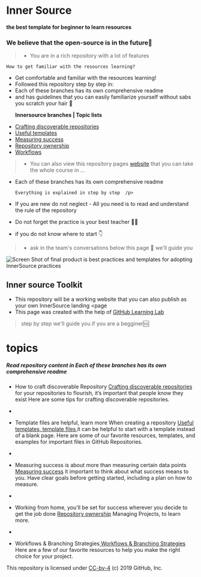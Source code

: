 # Inner Source 
**the best template for beginner to learn resources**

### We believe that the open-source is in the future🔮


> - You are in a rich repository with a lot of features

    How to get familiar with the resources learning?
     
- Get comfortable and familiar with the resources learning!
- Followed this repository step by step in: 
- Each of these branches has its own comprehensive readme
- and has guidelines that you can easily familiarize yourself without sabs you scratch your hair 💇

<ul>
  <p><strong>Innersource  branches | Topic lists</strong></p>
    <li><a href="discoverable/">Crafting discoverable repositories</a></li>
    <li><a href="templates/">Useful templates</a></li>
    <li><a href="metrics/">Measuring success</a></li>
    <li><a href="repo-ownership/">Repository ownership</a></li>
   <li><a href="workflows/">Workflows</a></li>
</ul>

     
> - You can also view this repository pages <a href="https://djibal.github.io/innersource">website</a> that you can take the whole course in ...


 
- Each of these branches has its own comprehensive readme
  

      Everything is explained in step by step  /p>   
- If you are new do not neglect - All you need is to read and understand the rule of the repository

- Do not forget the practice is your best teacher 🧑‍🏫 
- if you do not know where to start 👇
    
> - ask in the team's conversations below this page 💬 we'll guide you     

![Screen Shot of final product](https://user-images.githubusercontent.com/6351798/56301905-009cad00-60f6-11e9-9bf4-ed1c1907ef55.png)
is best practices and templates for adopting InnerSource practices


## Inner source Toolkit
- This repository will be a working website that you can also publish as your own InnerSource landing <page
- This page was created with the help of <a href="https://lab.github.com/">GitHub Learning Lab</a>
> step by step we'll guide you if you are a begginer🆘
 
 
# topics 
##### Read repository content in Each of these branches has its own comprehensive readme

- How to craft discoverable Repository <a href="discoverable/">Crafting discoverable repositories</a> for your repositories to flourish, it’s important that people know they exist Here are some tips for crafting discoverable repositories.

-

- Template files are helpful, learn more When creating a repository <a href="templates/"> Useful templates, template files </a> it can be helpful to start with a template instead of a blank page. Here are some of our favorite resources, templates, and examples for important files in GitHub Repositories.

-

- Measuring success is about more than measuring certain data points <a href="metrics/"> Measuring success</a> it important to think about what success means to you. Have clear goals before getting started, including a plan on how to measure.

-

- Working from home, you'll be set for success wherever you decide to get the job done <a href="repo-ownership/"> Repository ownership</a> Managing Projects, to learn more.

 -

- Workflows & Branching Strategies<a href="https://djibal.github.io/innersource/workflows/"> Workflows & Branching Strategies </a> Here are a few of our favorite resources to help you make the right choice for your project.

<p>This repository is licensed under <a href=".../LICENSE">CC-by-4</a> (c) 2019 GitHub, Inc.</p> 
